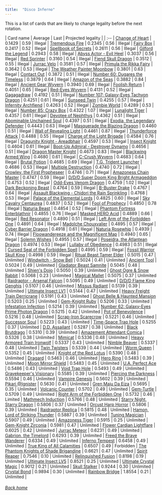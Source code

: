 ```yaml
---
title:  "Disco Inferno"
---
```


This is a list of cards that are likely to change legality before the next rotation.

| Card name | Average | Last | Projected legality |
| :-- |
[Change of Heart](https://db.ygoprodeck.com/card/?search=Change%20of%20Heart) | 0.1429 | 0.59 | Illegal |
[Tremendous Fire](https://db.ygoprodeck.com/card/?search=Tremendous%20Fire) | 0.2345 | 0.56 | Illegal |
[Fairy Box](https://db.ygoprodeck.com/card/?search=Fairy%20Box) | 0.2417 | 0.52 | Illegal |
[Spellbook of Secrets](https://db.ygoprodeck.com/card/?search=Spellbook%20of%20Secrets) | 0.2611 | 0.56 | Illegal |
[Gilford the Legend](https://db.ygoprodeck.com/card/?search=Gilford%20the%20Legend) | 0.2943 | 0.58 | Illegal |
[Abyss Actor - Evil Heel](https://db.ygoprodeck.com/card/?search=Abyss%20Actor%20-%20Evil%20Heel) | 0.3037 | 0.56 | Illegal |
[Red Sprinter](https://db.ygoprodeck.com/card/?search=Red%20Sprinter) | 0.3160 | 0.54 | Illegal |
[Fiend Skull Dragon](https://db.ygoprodeck.com/card/?search=Fiend%20Skull%20Dragon) | 0.3512 | 0.55 | Illegal |
[Jurrac Velo](https://db.ygoprodeck.com/card/?search=Jurrac%20Velo) | 0.3581 | 0.57 | Illegal |
[Primula the Rikka Fairy](https://db.ygoprodeck.com/card/?search=Primula%20the%20Rikka%20Fairy) | 0.3642 | 0.53 | Illegal |
[The Weather Painter Moonbow](https://db.ygoprodeck.com/card/?search=The%20Weather%20Painter%20Moonbow) | 0.3801 | 0.63 | Illegal |
[Contact Out](https://db.ygoprodeck.com/card/?search=Contact%20Out) | 0.3872 | 0.51 | Illegal |
[Number 60: Dugares the Timeless](https://db.ygoprodeck.com/card/?search=Number%2060:%20Dugares%20the%20Timeless) | 0.3879 | 0.64 | Illegal |
[Amazon of the Seas](https://db.ygoprodeck.com/card/?search=Amazon%20of%20the%20Seas) | 0.3882 | 0.84 | Illegal |
[Ancient Gear Wyvern](https://db.ygoprodeck.com/card/?search=Ancient%20Gear%20Wyvern) | 0.3940 | 0.69 | Illegal |
[Foolish Return](https://db.ygoprodeck.com/card/?search=Foolish%20Return) | 0.4051 | 0.65 | Illegal |
[Red-Eyes Wyvern](https://db.ygoprodeck.com/card/?search=Red-Eyes%20Wyvern) | 0.4131 | 0.52 | Illegal |
[Gagagadraw](https://db.ygoprodeck.com/card/?search=Gagagadraw) | 0.4192 | 0.51 | Illegal |
[Number 107: Galaxy-Eyes Tachyon Dragon](https://db.ygoprodeck.com/card/?search=Number%20107:%20Galaxy-Eyes%20Tachyon%20Dragon) | 0.4251 | 0.61 | Illegal |
[Sunseed Twin](https://db.ygoprodeck.com/card/?search=Sunseed%20Twin) | 0.4255 | 0.57 | Illegal |
[Infernity Archfiend](https://db.ygoprodeck.com/card/?search=Infernity%20Archfiend) | 0.4263 | 0.52 | Illegal |
[Zombie World](https://db.ygoprodeck.com/card/?search=Zombie%20World) | 0.4289 | 0.53 | Illegal |
[Number 85: Crazy Box](https://db.ygoprodeck.com/card/?search=Number%2085:%20Crazy%20Box) | 0.4322 | 1.07 | Illegal |
[Lunalight Tiger](https://db.ygoprodeck.com/card/?search=Lunalight%20Tiger) | 0.4357 | 0.61 | Illegal |
[Devotee of Nephthys](https://db.ygoprodeck.com/card/?search=Devotee%20of%20Nephthys) | 0.4362 | 0.51 | Illegal |
[Abominable Unchained Soul](https://db.ygoprodeck.com/card/?search=Abominable%20Unchained%20Soul) | 0.4397 | 0.51 | Illegal |
[Exodia, the Legendary Defender](https://db.ygoprodeck.com/card/?search=Exodia,%20the%20Legendary%20Defender) | 0.4443 | 0.63 | Illegal |
[Masquerade the Blazing Dragon](https://db.ygoprodeck.com/card/?search=Masquerade%20the%20Blazing%20Dragon) | 0.4460 | 0.51 | Illegal |
[Wall of Revealing Light](https://db.ygoprodeck.com/card/?search=Wall%20of%20Revealing%20Light) | 0.4461 | 0.87 | Illegal |
[Thunderforce Attack](https://db.ygoprodeck.com/card/?search=Thunderforce%20Attack) | 0.4488 | 0.55 | Illegal |
[Charge of the Light Brigade](https://db.ygoprodeck.com/card/?search=Charge%20of%20the%20Light%20Brigade) | 0.4584 | 0.76 | Illegal |
[Dragunity Knight - Areadbhair](https://db.ygoprodeck.com/card/?search=Dragunity%20Knight%20-%20Areadbhair) | 0.4597 | 0.53 | Illegal |
[Insect Knight](https://db.ygoprodeck.com/card/?search=Insect%20Knight) | 0.4604 | 0.61 | Illegal |
[Boot-Up Admiral - Destroyer Dynamo](https://db.ygoprodeck.com/card/?search=Boot-Up%20Admiral%20-%20Destroyer%20Dynamo) | 0.4656 | 0.51 | Illegal |
[Dragon Master Knight](https://db.ygoprodeck.com/card/?search=Dragon%20Master%20Knight) | 0.4673 | 0.83 | Illegal |
[Blackwing Armed Wing](https://db.ygoprodeck.com/card/?search=Blackwing%20Armed%20Wing) | 0.4680 | 0.61 | Illegal |
[C-Crush Wyvern](https://db.ygoprodeck.com/card/?search=C-Crush%20Wyvern) | 0.4683 | 0.64 | Illegal |
[Brutal Potion](https://db.ygoprodeck.com/card/?search=Brutal%20Potion) | 0.4685 | 0.69 | Illegal |
[T.G. Trident Launcher](https://db.ygoprodeck.com/card/?search=T.G.%20Trident%20Launcher) | 0.4686 | 0.53 | Illegal |
[Multiple Destruction](https://db.ygoprodeck.com/card/?search=Multiple%20Destruction) | 0.4740 | 0.72 | Illegal |
[Crowley, the First Propheseer](https://db.ygoprodeck.com/card/?search=Crowley,%20the%20First%20Propheseer) | 0.4746 | 0.71 | Illegal |
[Amazoness Chain Master](https://db.ygoprodeck.com/card/?search=Amazoness%20Chain%20Master) | 0.4747 | 0.59 | Illegal |
[D/D/D Super Doom King Bright Armageddon](https://db.ygoprodeck.com/card/?search=D/D/D%20Super%20Doom%20King%20Bright%20Armageddon) | 0.4753 | 0.52 | Illegal |
[Odd-Eyes Venom Dragon](https://db.ygoprodeck.com/card/?search=Odd-Eyes%20Venom%20Dragon) | 0.4759 | 1.02 | Illegal |
[Dark Beckoning Beast](https://db.ygoprodeck.com/card/?search=Dark%20Beckoning%20Beast) | 0.4764 | 0.59 | Illegal |
[B-Buster Drake](https://db.ygoprodeck.com/card/?search=B-Buster%20Drake) | 0.4767 | 0.64 | Illegal |
[Assault Blackwing - Chidori the Rain Sprinkling](https://db.ygoprodeck.com/card/?search=Assault%20Blackwing%20-%20Chidori%20the%20Rain%20Sprinkling) | 0.4768 | 0.53 | Illegal |
[Palace of the Elemental Lords](https://db.ygoprodeck.com/card/?search=Palace%20of%20the%20Elemental%20Lords) | 0.4825 | 0.60 | Illegal |
[Sky Cavalry Centaurea](https://db.ygoprodeck.com/card/?search=Sky%20Cavalry%20Centaurea) | 0.4837 | 0.52 | Illegal |
[Fool of Prophecy](https://db.ygoprodeck.com/card/?search=Fool%20of%20Prophecy) | 0.4850 | 0.78 | Illegal |
[Naturia Beast](https://db.ygoprodeck.com/card/?search=Naturia%20Beast) | 0.4854 | 0.52 | Illegal |
[Phantom Fortress Enterblathnir](https://db.ygoprodeck.com/card/?search=Phantom%20Fortress%20Enterblathnir) | 0.4855 | 0.76 | Illegal |
[Masked HERO Acid](https://db.ygoprodeck.com/card/?search=Masked%20HERO%20Acid) | 0.4889 | 0.66 | Illegal |
[Red Resonator](https://db.ygoprodeck.com/card/?search=Red%20Resonator) | 0.4890 | 0.51 | Illegal |
[Left Arm of the Forbidden One](https://db.ygoprodeck.com/card/?search=Left%20Arm%20of%20the%20Forbidden%20One) | 0.4891 | 0.64 | Illegal |
[Madolche Chouxvalier](https://db.ygoprodeck.com/card/?search=Madolche%20Chouxvalier) | 0.4895 | 0.57 | Illegal |
[Cyber Barrier Dragon](https://db.ygoprodeck.com/card/?search=Cyber%20Barrier%20Dragon) | 0.4918 | 0.61 | Illegal |
[Naturia Rosewhip](https://db.ygoprodeck.com/card/?search=Naturia%20Rosewhip) | 0.4939 | 0.74 | Illegal |
[Floowandereeze and the Magnificent Map](https://db.ygoprodeck.com/card/?search=Floowandereeze%20and%20the%20Magnificent%20Map) | 0.4940 | 0.65 | Illegal |
[Solemn Wishes](https://db.ygoprodeck.com/card/?search=Solemn%20Wishes) | 0.4955 | 0.57 | Illegal |
[Poseidra, the Atlantean Dragon](https://db.ygoprodeck.com/card/?search=Poseidra,%20the%20Atlantean%20Dragon) | 0.4974 | 0.53 | Illegal |
[Lullaby of Obedience](https://db.ygoprodeck.com/card/?search=Lullaby%20of%20Obedience) | 0.4983 | 0.51 | Illegal |
[Cursed Seal of the Forbidden Spell](https://db.ygoprodeck.com/card/?search=Cursed%20Seal%20of%20the%20Forbidden%20Spell) | 0.4995 | 0.59 | Illegal |
[Fossil Warrior Skull King](https://db.ygoprodeck.com/card/?search=Fossil%20Warrior%20Skull%20King) | 0.4998 | 0.59 | Illegal |
[Ritual Beast Tamer Elder](https://db.ygoprodeck.com/card/?search=Ritual%20Beast%20Tamer%20Elder) | 0.5015 | 0.47 | Unlimited |
[Windwitch - Snow Bell](https://db.ygoprodeck.com/card/?search=Windwitch%20-%20Snow%20Bell) | 0.5024 | 0.41 | Unlimited |
[Ancient Tool](https://db.ygoprodeck.com/card/?search=Ancient%20Tool) | 0.5024 | 0.49 | Unlimited |
[Gladiator Beast Samnite](https://db.ygoprodeck.com/card/?search=Gladiator%20Beast%20Samnite) | 0.5045 | 0.48 | Unlimited |
[Shien's Dojo](https://db.ygoprodeck.com/card/?search=Shien's%20Dojo) | 0.5050 | 0.39 | Unlimited |
[Ghost Ogre & Snow Rabbit](https://db.ygoprodeck.com/card/?search=Ghost%20Ogre%20%26%20Snow%20Rabbit) | 0.5068 | 0.23 | Unlimited |
[Magical Mallet](https://db.ygoprodeck.com/card/?search=Magical%20Mallet) | 0.5075 | 0.37 | Unlimited |
[Raidraptor - Arsenal Falcon](https://db.ygoprodeck.com/card/?search=Raidraptor%20-%20Arsenal%20Falcon) | 0.5095 | 0.49 | Unlimited |
[D/D/D Flame King Genghis](https://db.ygoprodeck.com/card/?search=D/D/D%20Flame%20King%20Genghis) | 0.5107 | 0.46 | Unlimited |
[Missus Radiant](https://db.ygoprodeck.com/card/?search=Missus%20Radiant) | 0.5139 | 0.39 | Unlimited |
[Ultimate Insect LV1](https://db.ygoprodeck.com/card/?search=Ultimate%20Insect%20LV1) | 0.5144 | 0.47 | Unlimited |
[Heavy Freight Train Derricrane](https://db.ygoprodeck.com/card/?search=Heavy%20Freight%20Train%20Derricrane) | 0.5191 | 0.43 | Unlimited |
[Ghost Belle & Haunted Mansion](https://db.ygoprodeck.com/card/?search=Ghost%20Belle%20%26%20Haunted%20Mansion) | 0.5203 | 0.25 | Unlimited |
[Gem-Knight Ruby](https://db.ygoprodeck.com/card/?search=Gem-Knight%20Ruby) | 0.5206 | 0.33 | Unlimited |
[Infestation Infection](https://db.ygoprodeck.com/card/?search=Infestation%20Infection) | 0.5214 | 0.39 | Unlimited |
[Number 62: Galaxy-Eyes Prime Photon Dragon](https://db.ygoprodeck.com/card/?search=Number%2062:%20Galaxy-Eyes%20Prime%20Photon%20Dragon) | 0.5215 | 0.42 | Unlimited |
[Pot of Benevolence](https://db.ygoprodeck.com/card/?search=Pot%20of%20Benevolence) | 0.5216 | 0.48 | Unlimited |
[Scrap-Iron Scarecrow](https://db.ygoprodeck.com/card/?search=Scrap-Iron%20Scarecrow) | 0.5221 | 0.46 | Unlimited |
[Successor Soul](https://db.ygoprodeck.com/card/?search=Successor%20Soul) | 0.5223 | 0.43 | Unlimited |
[Time-Space Trap Hole](https://db.ygoprodeck.com/card/?search=Time-Space%20Trap%20Hole) | 0.5255 | 0.37 | Unlimited |
[D.D. Assailant](https://db.ygoprodeck.com/card/?search=D.D.%20Assailant) | 0.5287 | 0.38 | Unlimited |
[Black Brutdrago](https://db.ygoprodeck.com/card/?search=Black%20Brutdrago) | 0.5310 | 0.39 | Unlimited |
[Amazement Attendant Comica](https://db.ygoprodeck.com/card/?search=Amazement%20Attendant%20Comica) | 0.5326 | 0.38 | Unlimited |
[Mimicat](https://db.ygoprodeck.com/card/?search=Mimicat) | 0.5336 | 0.48 | Unlimited |
[Heavy Armored Train Ironwolf](https://db.ygoprodeck.com/card/?search=Heavy%20Armored%20Train%20Ironwolf) | 0.5337 | 0.43 | Unlimited |
[Nimble Beaver](https://db.ygoprodeck.com/card/?search=Nimble%20Beaver) | 0.5337 | 0.48 | Unlimited |
[Twin Twisters](https://db.ygoprodeck.com/card/?search=Twin%20Twisters) | 0.5339 | 0.44 | Unlimited |
[Worm Queen](https://db.ygoprodeck.com/card/?search=Worm%20Queen) | 0.5352 | 0.45 | Unlimited |
[Knight of the Red Lotus](https://db.ygoprodeck.com/card/?search=Knight%20of%20the%20Red%20Lotus) | 0.5390 | 0.48 | Unlimited |
[Dragard](https://db.ygoprodeck.com/card/?search=Dragard) | 0.5463 | 0.46 | Unlimited |
[Hero Ring](https://db.ygoprodeck.com/card/?search=Hero%20Ring) | 0.5483 | 0.39 | Unlimited |
[Moon Mirror Shield](https://db.ygoprodeck.com/card/?search=Moon%20Mirror%20Shield) | 0.5483 | 0.45 | Unlimited |
[U.A. Perfect Ace](https://db.ygoprodeck.com/card/?search=U.A.%20Perfect%20Ace) | 0.5486 | 0.43 | Unlimited |
[Void Trap Hole](https://db.ygoprodeck.com/card/?search=Void%20Trap%20Hole) | 0.5493 | 0.49 | Unlimited |
[Gravekeeper's Visionary](https://db.ygoprodeck.com/card/?search=Gravekeeper's%20Visionary) | 0.5585 | 0.39 | Unlimited |
[Piercing the Darkness](https://db.ygoprodeck.com/card/?search=Piercing%20the%20Darkness) | 0.5594 | 0.46 | Unlimited |
[Vampire Genesis](https://db.ygoprodeck.com/card/?search=Vampire%20Genesis) | 0.5602 | 0.39 | Unlimited |
[Pikari @Ignister](https://db.ygoprodeck.com/card/?search=Pikari%20@Ignister) | 0.5630 | 0.41 | Unlimited |
[Gren Maju Da Eiza](https://db.ygoprodeck.com/card/?search=Gren%20Maju%20Da%20Eiza) | 0.5695 | 0.35 | Unlimited |
[Volcanic Counter](https://db.ygoprodeck.com/card/?search=Volcanic%20Counter) | 0.5702 | 0.49 | Unlimited |
[Gem-Turtle](https://db.ygoprodeck.com/card/?search=Gem-Turtle) | 0.5709 | 0.49 | Unlimited |
[Right Arm of the Forbidden One](https://db.ygoprodeck.com/card/?search=Right%20Arm%20of%20the%20Forbidden%20One) | 0.5732 | 0.46 | Limited |
[Mathmech Induction](https://db.ygoprodeck.com/card/?search=Mathmech%20Induction) | 0.5766 | 0.48 | Unlimited |
[Starry Night, Starry Dragon](https://db.ygoprodeck.com/card/?search=Starry%20Night,%20Starry%20Dragon) | 0.5806 | 0.37 | Unlimited |
[Orcust Harp Horror](https://db.ygoprodeck.com/card/?search=Orcust%20Harp%20Horror) | 0.5806 | 0.39 | Unlimited |
[Raidraptor Replica](https://db.ygoprodeck.com/card/?search=Raidraptor%20Replica) | 0.5815 | 0.48 | Unlimited |
[Hamon, Lord of Striking Thunder](https://db.ygoprodeck.com/card/?search=Hamon,%20Lord%20of%20Striking%20Thunder) | 0.5887 | 0.39 | Unlimited |
[Tuning Magician](https://db.ygoprodeck.com/card/?search=Tuning%20Magician) | 0.5907 | 0.49 | Unlimited |
[Amazoness Tiger](https://db.ygoprodeck.com/card/?search=Amazoness%20Tiger) | 0.5915 | 0.25 | Unlimited |
[Gem-Knight Zirconia](https://db.ygoprodeck.com/card/?search=Gem-Knight%20Zirconia) | 0.5981 | 0.47 | Unlimited |
[Flower Cardian Lightflare](https://db.ygoprodeck.com/card/?search=Flower%20Cardian%20Lightflare) | 0.6025 | 0.42 | Unlimited |
[Jurrac Meteor](https://db.ygoprodeck.com/card/?search=Jurrac%20Meteor) | 0.6231 | 0.49 | Unlimited |
[Gabrion, the Timelord](https://db.ygoprodeck.com/card/?search=Gabrion,%20the%20Timelord) | 0.6293 | 0.39 | Unlimited |
[Freed the Brave Wanderer](https://db.ygoprodeck.com/card/?search=Freed%20the%20Brave%20Wanderer) | 0.6334 | 0.49 | Unlimited |
[Inferno Tempest](https://db.ygoprodeck.com/card/?search=Inferno%20Tempest) | 0.6458 | 0.49 | Unlimited |
[True King of All Calamities](https://db.ygoprodeck.com/card/?search=True%20King%20of%20All%20Calamities) | 0.6507 | 0.49 | Forbidden |
[The Phantom Knights of Shade Brigandine](https://db.ygoprodeck.com/card/?search=The%20Phantom%20Knights%20of%20Shade%20Brigandine) | 0.6621 | 0.47 | Unlimited |
[Spirit Reaper](https://db.ygoprodeck.com/card/?search=Spirit%20Reaper) | 0.7546 | 0.10 | Unlimited |
[Relinquished Fusion](https://db.ygoprodeck.com/card/?search=Relinquished%20Fusion) | 0.8198 | 0.19 | Unlimited |
[Ultimate Insect LV5](https://db.ygoprodeck.com/card/?search=Ultimate%20Insect%20LV5) | 0.8521 | 0.25 | Unlimited |
[Ultimate Crystal Magic](https://db.ygoprodeck.com/card/?search=Ultimate%20Crystal%20Magic) | 0.9012 | 0.21 | Unlimited |
[Skull Stalker](https://db.ygoprodeck.com/card/?search=Skull%20Stalker) | 0.9244 | 0.30 | Unlimited |
[Crystal Bond](https://db.ygoprodeck.com/card/?search=Crystal%20Bond) | 0.9894 | 0.30 | Unlimited |
[Rainbow Bridge](https://db.ygoprodeck.com/card/?search=Rainbow%20Bridge) | 1.8554 | 0.21 | Unlimited |

###### [Back home](index)